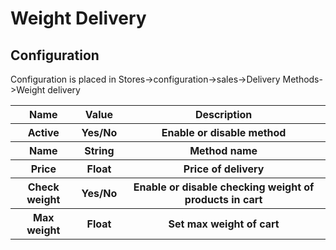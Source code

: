 <h1>Weight Delivery</h1>
<h2>Configuration</h2>
Configuration is placed in Stores->configuration->sales->Delivery Methods->Weight delivery
<table>
    <tr> 
        <th>Name</th>
        <th>Value</th>
        <th>Description</th>
    </tr>
    <tr> 
        <th>Active</th>
        <th>Yes/No</th>
        <th>Enable or disable method</th>
    </tr>
    <tr> 
        <th>Name</th>
        <th>String</th>
        <th>Method name</th>
    </tr>
    <tr> 
        <th>Price</th>
        <th>Float</th>
        <th>Price of delivery</th>
    </tr>
    <tr> 
        <th>Check weight</th>
        <th>Yes/No</th>
        <th>Enable or disable checking weight of products in cart</th>
    </tr>
    <tr> 
        <th>Max weight</th>
        <th>Float</th>
        <th>Set max weight of cart</th>
    </tr>
</table>
